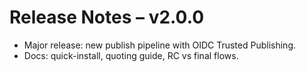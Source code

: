 # Release Notes – v2.0.0
- Major release: new publish pipeline with OIDC Trusted Publishing.
- Docs: quick-install, quoting guide, RC vs final flows.
